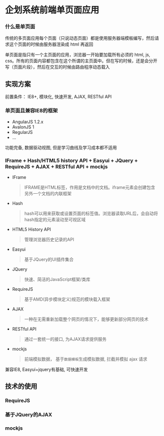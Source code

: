 # 企划系统前端单页面应用

### 什么是单页面

传统的多页面应用每个页面（只说动态页面）都是使用服务器端模板编写，然后请求这个页面的时候由服务器渲染成 html 再返回

单页面是指只有一个主页面的应用，浏览器一开始要加载所有必须的 html, js, css。所有的页面内容都包含在这个所谓的主页面中。但在写的时候，还是会分开写（页面片段），然后在交互的时候由路由程序动态载入

## 实现方案

前置条件： IE8+, 模块化, 快速开发, AJAX, RESTful API

### 单页面且兼容IE8的框架
- AngularJS 1.2.x
- AvalonJS 1
- RegularJS
- ...

功能完备, 数据驱动视图, 但是学习曲线及学习成本都不适用

### IFrame + Hash/HTML5 history API + Easyui + JQuery + RequireJS + AJAX + RESTful API + mockjs

- IFrame
    > IFRAME是HTML标签，作用是文档中的文档。iframe元素会创建包含另外一个文档的内联框架
- Hash
    > hash可以用来获取或设置页面的标签值。浏览器读取URL后，会自动将hash指定的元素滚动至可视区域
- HTML5 History API 
    > 管理浏览器历史记录的API
- Easyui
    > 基于JQuery的UI插件集合
- JQuery
    > 快速、简洁的JavaScript框架/类库
- RequireJS
    > 基于AMD(异步模块定义)规范的模块载入框架
- AJAX
    > 一种在无需重新加载整个网页的情况下，能够更新部分网页的技术
- RESTful API
    > 通过一套统一的接口, 为AJAX请求提供服务
- mockjs
    > 前端模拟数据， 基于`数据模板`生成模拟数据, 拦截并模拟 ajax 请求

兼容IE8, Easyui+jquery有基础, 可快速开发

## 技术的使用

### RequireJS

### 基于JQuery的AJAX

### mockjs